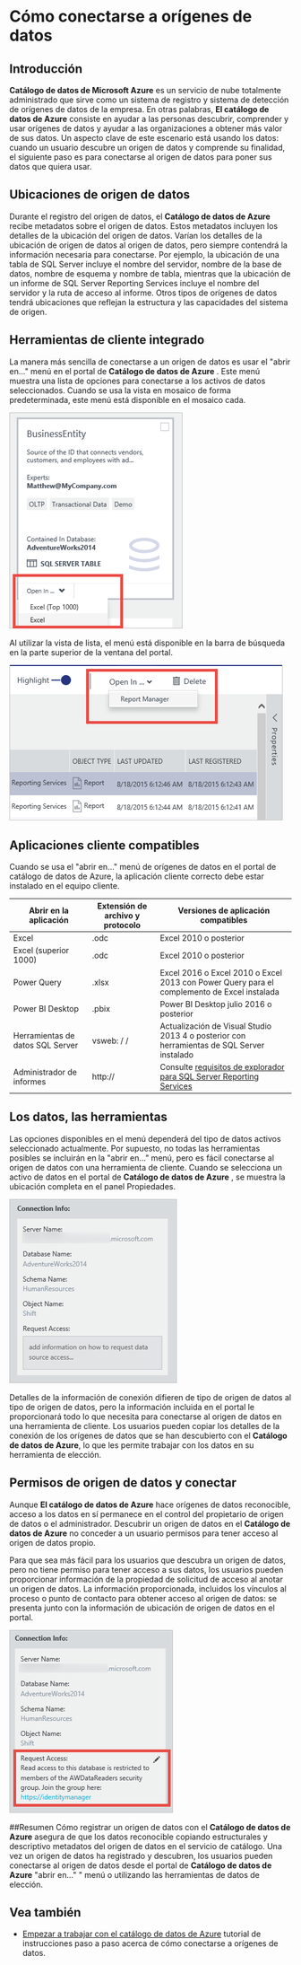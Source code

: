 <properties
   pageTitle="Cómo conectarse a orígenes de datos | Microsoft Azure"
   description="Artículo de procedimiento para resaltar cómo conectarse a orígenes de datos detectados con el catálogo de datos de Azure."
   services="data-catalog"
   documentationCenter=""
   authors="steelanddata"
   manager="NA"
   editor=""
   tags=""/>
<tags
   ms.service="data-catalog"
   ms.devlang="NA"
   ms.topic="article"
   ms.tgt_pltfrm="NA"
   ms.workload="data-catalog"
   ms.date="09/15/2016"
   ms.author="maroche"/>


# <a name="how-to-connect-to-data-sources"></a>Cómo conectarse a orígenes de datos

## <a name="introduction"></a>Introducción
**Catálogo de datos de Microsoft Azure** es un servicio de nube totalmente administrado que sirve como un sistema de registro y sistema de detección de orígenes de datos de la empresa. En otras palabras, **El catálogo de datos de Azure** consiste en ayudar a las personas descubrir, comprender y usar orígenes de datos y ayudar a las organizaciones a obtener más valor de sus datos. Un aspecto clave de este escenario está usando los datos: cuando un usuario descubre un origen de datos y comprende su finalidad, el siguiente paso es para conectarse al origen de datos para poner sus datos que quiera usar.

## <a name="data-source-locations"></a>Ubicaciones de origen de datos
Durante el registro del origen de datos, el **Catálogo de datos de Azure** recibe metadatos sobre el origen de datos. Estos metadatos incluyen los detalles de la ubicación del origen de datos. Varían los detalles de la ubicación de origen de datos al origen de datos, pero siempre contendrá la información necesaria para conectarse. Por ejemplo, la ubicación de una tabla de SQL Server incluye el nombre del servidor, nombre de la base de datos, nombre de esquema y nombre de tabla, mientras que la ubicación de un informe de SQL Server Reporting Services incluye el nombre del servidor y la ruta de acceso al informe. Otros tipos de orígenes de datos tendrá ubicaciones que reflejan la estructura y las capacidades del sistema de origen.

## <a name="integrated-client-tools"></a>Herramientas de cliente integrado
La manera más sencilla de conectarse a un origen de datos es usar el "abrir en..." menú en el portal de **Catálogo de datos de Azure** . Este menú muestra una lista de opciones para conectarse a los activos de datos seleccionados.
Cuando se usa la vista en mosaico de forma predeterminada, este menú está disponible en el mosaico cada.

 ![Abrir una tabla de SQL Server en Excel desde el mosaico de activos de datos](./media/data-catalog-how-to-connect/data-catalog-how-to-connect1.png)

Al utilizar la vista de lista, el menú está disponible en la barra de búsqueda en la parte superior de la ventana del portal.

 ![Abrir un informe de SQL Server Reporting Services en el Administrador de informes desde la barra de búsqueda](./media/data-catalog-how-to-connect/data-catalog-how-to-connect2.png)

## <a name="supported-client-applications"></a>Aplicaciones cliente compatibles
Cuando se usa el "abrir en..." menú de orígenes de datos en el portal de catálogo de datos de Azure, la aplicación cliente correcto debe estar instalado en el equipo cliente.

| Abrir en la aplicación | Extensión de archivo y protocolo | Versiones de aplicación compatibles |
| --- | --- | --- |
| Excel | .odc | Excel 2010 o posterior |
| Excel (superior 1000) | .odc | Excel 2010 o posterior |
| Power Query | .xlsx | Excel 2016 o Excel 2010 o Excel 2013 con Power Query para el complemento de Excel instalada
| Power BI Desktop | .pbix | Power BI Desktop julio 2016 o posterior |
| Herramientas de datos SQL Server | vsweb: / / | Actualización de Visual Studio 2013 4 o posterior con herramientas de SQL Server instalado |
| Administrador de informes | http:// | Consulte [requisitos de explorador para SQL Server Reporting Services](https://technet.microsoft.com/en-us/library/ms156511.aspx) |

## <a name="your-data-your-tools"></a>Los datos, las herramientas
Las opciones disponibles en el menú dependerá del tipo de datos activos seleccionado actualmente. Por supuesto, no todas las herramientas posibles se incluirán en la "abrir en..." menú, pero es fácil conectarse al origen de datos con una herramienta de cliente. Cuando se selecciona un activo de datos en el portal de **Catálogo de datos de Azure** , se muestra la ubicación completa en el panel Propiedades.

 ![Información de conexión para una tabla de SQL Server](./media/data-catalog-how-to-connect/data-catalog-how-to-connect3.png)

Detalles de la información de conexión difieren de tipo de origen de datos al tipo de origen de datos, pero la información incluida en el portal le proporcionará todo lo que necesita para conectarse al origen de datos en una herramienta de cliente. Los usuarios pueden copiar los detalles de la conexión de los orígenes de datos que se han descubierto con el **Catálogo de datos de Azure**, lo que les permite trabajar con los datos en su herramienta de elección.

## <a name="connecting-and-data-source-permissions"></a>Permisos de origen de datos y conectar
Aunque **El catálogo de datos de Azure** hace orígenes de datos reconocible, acceso a los datos en sí permanece en el control del propietario de origen de datos o el administrador. Descubrir un origen de datos en el **Catálogo de datos de Azure** no conceder a un usuario permisos para tener acceso al origen de datos propio.

Para que sea más fácil para los usuarios que descubra un origen de datos, pero no tiene permiso para tener acceso a sus datos, los usuarios pueden proporcionar información de la propiedad de solicitud de acceso al anotar un origen de datos. La información proporcionada, incluidos los vínculos al proceso o punto de contacto para obtener acceso al origen de datos: se presenta junto con la información de ubicación de origen de datos en el portal.

 ![Información de conexión con las instrucciones de acceso de solicitud proporcionados](./media/data-catalog-how-to-connect/data-catalog-how-to-connect4.png)

##<a name="summary"></a>Resumen
Cómo registrar un origen de datos con el **Catálogo de datos de Azure** asegura de que los datos reconocible copiando estructurales y descriptivo metadatos del origen de datos en el servicio de catálogo. Una vez un origen de datos ha registrado y descubren, los usuarios pueden conectarse al origen de datos desde el portal de **Catálogo de datos de Azure** "abrir en..." " menú o utilizando las herramientas de datos de elección.

## <a name="see-also"></a>Vea también
- [Empezar a trabajar con el catálogo de datos de Azure](data-catalog-get-started.md) tutorial de instrucciones paso a paso acerca de cómo conectarse a orígenes de datos.
